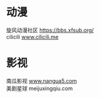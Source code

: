 # 动漫
旋风动漫社区 https://bbs.xfsub.org/  
cilicili www.cilicili.me

# 影视
南瓜影视 www.nangua5.com  
美剧星球 meijuxingqiu.com
